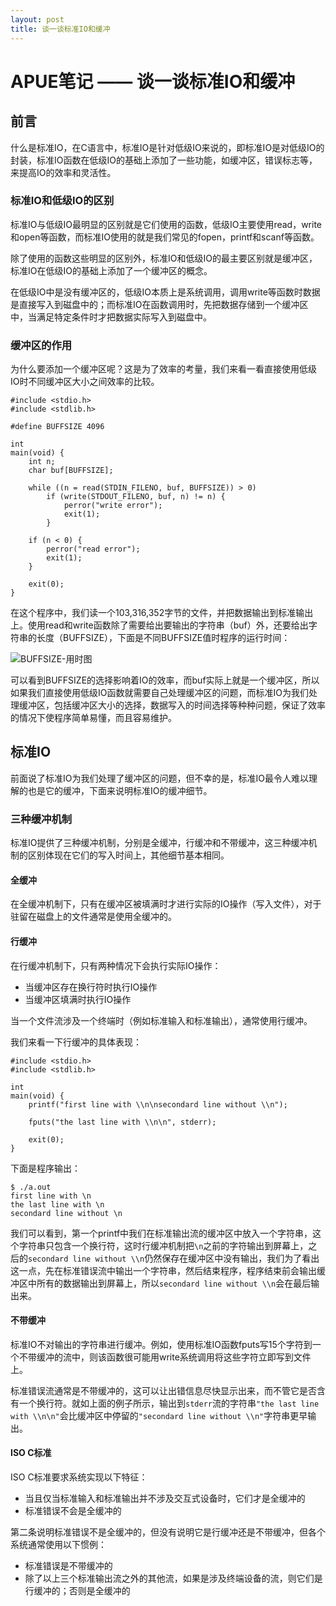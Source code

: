 ```yaml
---
layout: post
title: 谈一谈标准IO和缓冲
---
```


# APUE笔记 —— 谈一谈标准IO和缓冲

## 前言

什么是标准IO，在C语言中，标准IO是针对低级IO来说的，即标准IO是对低级IO的封装，标准IO函数在低级IO的基础上添加了一些功能，如缓冲区，错误标志等，来提高IO的效率和灵活性。

### 标准IO和低级IO的区别

标准IO与低级IO最明显的区别就是它们使用的函数，低级IO主要使用read，write和open等函数，而标准IO使用的就是我们常见的fopen，printf和scanf等函数。

除了使用的函数这些明显的区别外，标准IO和低级IO的最主要区别就是缓冲区，标准IO在低级IO的基础上添加了一个缓冲区的概念。

在低级IO中是没有缓冲区的，低级IO本质上是系统调用，调用write等函数时数据是直接写入到磁盘中的；而标准IO在函数调用时，先把数据存储到一个缓冲区中，当满足特定条件时才把数据实际写入到磁盘中。

### 缓冲区的作用

为什么要添加一个缓冲区呢？这是为了效率的考量，我们来看一看直接使用低级IO时不同缓冲区大小之间效率的比较。

```
#include <stdio.h>
#include <stdlib.h>

#define BUFFSIZE 4096

int
main(void) {
	int n;
	char buf[BUFFSIZE];

	while ((n = read(STDIN_FILENO, buf, BUFFSIZE)) > 0)
		if (write(STDOUT_FILENO, buf, n) != n) {
			perror("write error");
			exit(1);
		}

	if (n < 0) {
		perror("read error");
		exit(1);
	}

	exit(0);
}
```

在这个程序中，我们读一个103,316,352字节的文件，并把数据输出到标准输出上。使用read和write函数除了需要给出要输出的字符串（buf）外，还要给出字符串的长度（BUFFSIZE），下面是不同BUFFSIZE值时程序的运行时间：

![BUFFSIZE-用时图]

可以看到BUFFSIZE的选择影响着IO的效率，而buf实际上就是一个缓冲区，所以如果我们直接使用低级IO函数就需要自己处理缓冲区的问题，而标准IO为我们处理缓冲区，包括缓冲区大小的选择，数据写入的时间选择等种种问题，保证了效率的情况下使程序简单易懂，而且容易维护。

## 标准IO

前面说了标准IO为我们处理了缓冲区的问题，但不幸的是，标准IO最令人难以理解的也是它的缓冲，下面来说明标准IO的缓冲细节。

### 三种缓冲机制

标准IO提供了三种缓冲机制，分别是全缓冲，行缓冲和不带缓冲，这三种缓冲机制的区别体现在它们的写入时间上，其他细节基本相同。

#### 全缓冲

在全缓冲机制下，只有在缓冲区被填满时才进行实际的IO操作（写入文件），对于驻留在磁盘上的文件通常是使用全缓冲的。

#### 行缓冲

在行缓冲机制下，只有两种情况下会执行实际IO操作：

+ 当缓冲区存在换行符时执行IO操作
+ 当缓冲区填满时执行IO操作

当一个文件流涉及一个终端时（例如标准输入和标准输出），通常使用行缓冲。

我们来看一下行缓冲的具体表现：

```
#include <stdio.h>
#include <stdlib.h>

int
main(void) {
	printf("first line with \\n\nsecondard line without \\n");

	fputs("the last line with \\n\n", stderr);

	exit(0);
}
```

下面是程序输出：

```
$ ./a.out
first line with \n
the last line with \n
secondard line without \n
```

我们可以看到，第一个printf中我们在标准输出流的缓冲区中放入一个字符串，这个字符串只包含一个换行符，这时行缓冲机制把`\n`之前的字符输出到屏幕上，之后的`secondard line without \\n`仍然保存在缓冲区中没有输出，我们为了看出这一点，先在标准错误流中输出一个字符串，然后结束程序，程序结束前会输出缓冲区中所有的数据输出到屏幕上，所以`secondard line without \\n`会在最后输出来。

#### 不带缓冲

标准IO不对输出的字符串进行缓冲。例如，使用标准IO函数fputs写15个字符到一个不带缓冲的流中，则该函数很可能用write系统调用将这些字符立即写到文件上。

标准错误流通常是不带缓冲的，这可以让出错信息尽快显示出来，而不管它是否含有一个换行符。就如上面的例子所示，输出到`stderr`流的字符串`"the last line with \\n\n"`会比缓冲区中停留的`"secondard line without \\n"`字符串更早输出。

#### ISO C标准

ISO C标准要求系统实现以下特征：

+  当且仅当标准输入和标准输出并不涉及交互式设备时，它们才是全缓冲的
+  标准错误不会是全缓冲的

第二条说明标准错误不是全缓冲的，但没有说明它是行缓冲还是不带缓冲，但各个系统通常使用以下惯例：

+  标准错误是不带缓冲的
+  除了以上三个标准输出流之外的其他流，如果是涉及终端设备的流，则它们是行缓冲的；否则是全缓冲的



<!---------------- 链接 ------------------------------------->

[BUFFSIZE-用时图]: https://i.loli.net/2018/01/24/5a6851d151bc1.jpg "BUFFSIZE-用时图"
